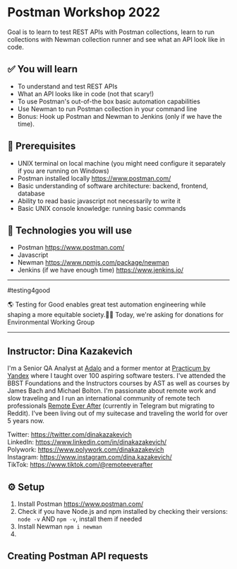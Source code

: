 # Postman Workshop 2022

Goal is to learn to test REST APIs with Postman collections, learn to run collections with Newman collection runner and see what an API look like in code.


## ✅ You will learn 
- To understand and test REST APIs 
- What an API looks like in code (not that scary!)
- To use Postman's out-of-the box basic automation capabilities
- Use Newman to run Postman collection in your command line 
- Bonus: Hook up Postman and Newman to Jenkins (only if we have the time).


## 🧱 Prerequisites
- UNIX terminal on local machine (you might need configure it separately if you are running on Windows)
- Postman installed locally https://www.postman.com/ 
- Basic understanding of software architecture: backend, frontend, database
- Ability to read basic javascript not necessarily to write it 
- Basic UNIX console knowledge: running basic commands 


## 🔧 Technologies you will use
- Postman https://www.postman.com/ 
- Javascript 
- Newman https://www.npmjs.com/package/newman
- Jenkins (if we have enough time) https://www.jenkins.io/


-----

#testing4good

🌎 Testing for Good enables great test automation engineering while shaping a more equitable society.👩‍💻
Today, we're asking for donations for Environmental Working Group

------


## Instructor: Dina Kazakevich 

I'm a Senior QA Analyst at [Adalo](https://www.adalo.com/) and a former mentor at [Practicum by Yandex](https://practicum.com/) where I taught over 100 aspiring software testers. I've attended the BBST Foundations and the Instructors courses by AST as well as courses by James Bach and Michael Bolton. I'm passionate about remote work and slow traveling and I run an international community of remote tech professionals [Remote Ever After](https://t.me/remoteeverafter) (currently in Telegram but migrating to Reddit). I've been living out of my suitecase and traveling the world for over 5 years now. 

Twitter: https://twitter.com/dinakazakevich <br>
LinkedIn: https://www.linkedin.com/in/dinakazakevich/ <br>
Polywork: https://www.polywork.com/dinakazakevich <br>
Instagram: https://www.instagram.com/dina.kazakevich/ <br>
TikTok: https://www.tiktok.com/@remoteeverafter <br>


## ⚙️ Setup

1. Install Postman https://www.postman.com/ 
2. Check if you have Node.js and npm installed by checking their versions: `node -v` AND `npm -v`, install them if needed 
3. Install Newman `npm i newman`
4. 


## Creating Postman API requests


